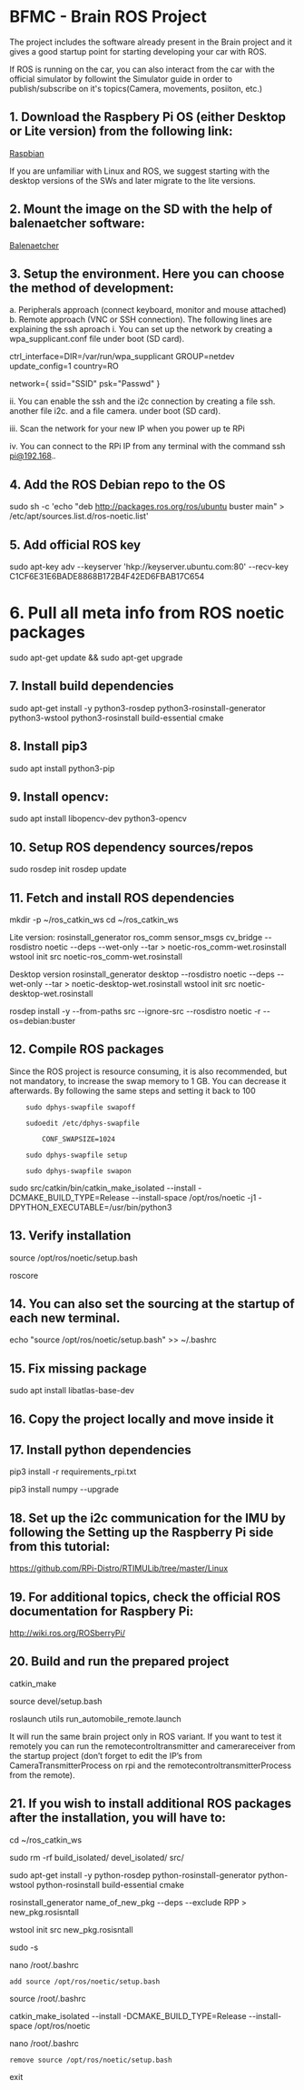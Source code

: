 # BFMC - Brain ROS Project

The project includes the software already present in the Brain project and it gives a good startup point for starting developing your car with ROS. 

If ROS is running on the car, you can also interact from the car with the official simulator by followint the Simulator guide in order to
publish/subscribe on it's topics(Camera, movements, posiiton, etc.)

## 1. Download the Raspbery Pi OS  (either Desktop or Lite version) from the following link: 
[Raspbian](https://www.raspberrypi.org/software/operating-systems/) 

If you are unfamiliar with Linux and ROS, we suggest starting with the desktop versions of the SWs and later migrate to the lite versions. 

## 2. Mount the image on the SD with the help of balenaetcher software:

[Balenaetcher](https://www.balena.io/etcher/) 

## 3. Setup the environment. Here you can choose the method of development:
a. Peripherals approach (connect keyboard, monitor and mouse attached) 
b. Remote approach (VNC or SSH connection). The following lines are explaining the ssh aproach
i. You can set up the network by creating a wpa_supplicant.conf file under boot (SD card).

ctrl_interface=DIR=/var/run/wpa_supplicant GROUP=netdev
update_config=1
country=RO

network={
        ssid="SSID"
        psk="Passwd"
}

ii.	You can enable the ssh and the i2c connection by creating a file ssh. another file i2c. and a file camera. under boot (SD card).

iii.	Scan the network for your new IP when you power up te RPi

iv.	You can connect to the RPi IP from any terminal with the command ssh pi@192.168.*.* 


## 4. Add the ROS Debian repo to the OS
sudo sh -c 'echo "deb http://packages.ros.org/ros/ubuntu buster main" > /etc/apt/sources.list.d/ros-noetic.list'


## 5. Add official ROS key
sudo apt-key adv --keyserver 'hkp://keyserver.ubuntu.com:80' --recv-key C1CF6E31E6BADE8868B172B4F42ED6FBAB17C654

# 6. Pull all meta info from ROS noetic packages
sudo apt-get update && sudo apt-get upgrade

## 7. Install build dependencies
sudo apt-get install -y python3-rosdep python3-rosinstall-generator python3-wstool python3-rosinstall build-essential cmake

## 8. Install pip3
sudo apt install python3-pip

## 9. Install opencv:
sudo apt install libopencv-dev python3-opencv

## 10. Setup ROS dependency sources/repos
sudo rosdep init
rosdep update


## 11. Fetch and install ROS dependencies
mkdir -p ~/ros_catkin_ws
cd ~/ros_catkin_ws

Lite version:
rosinstall_generator ros_comm sensor_msgs cv_bridge --rosdistro noetic --deps --wet-only --tar > noetic-ros_comm-wet.rosinstall 
wstool init src noetic-ros_comm-wet.rosinstall


Desktop version
rosinstall_generator desktop --rosdistro noetic --deps --wet-only --tar > noetic-desktop-wet.rosinstall 
wstool init src noetic-desktop-wet.rosinstall



rosdep install -y --from-paths src --ignore-src --rosdistro noetic -r --os=debian:buster


## 12. Compile ROS packages
Since the ROS project is resource consuming, it is also recommended, but not mandatory, to increase the swap memory to 1 GB. You can decrease it afterwards. By following the same steps and setting it back to 100

		sudo dphys-swapfile swapoff

		sudoedit /etc/dphys-swapfile

			CONF_SWAPSIZE=1024

		sudo dphys-swapfile setup

		sudo dphys-swapfile swapon

sudo src/catkin/bin/catkin_make_isolated --install -DCMAKE_BUILD_TYPE=Release --install-space /opt/ros/noetic -j1 -DPYTHON_EXECUTABLE=/usr/bin/python3


## 13. Verify installation
source /opt/ros/noetic/setup.bash

roscore

## 14. You can also set the sourcing at the startup of each new terminal.
echo "source /opt/ros/noetic/setup.bash" >> ~/.bashrc

## 15. Fix missing package
sudo apt install libatlas-base-dev

## 16. Copy the project locally and move inside it

## 17. Install python dependencies
pip3 install -r requirements_rpi.txt

pip3 install numpy --upgrade

## 18. Set up the i2c communication for the IMU by following the Setting up the Raspberry Pi side from this tutorial: 
https://github.com/RPi-Distro/RTIMULib/tree/master/Linux 

## 19. For additional topics, check the official ROS documentation for Raspbery Pi: 
http://wiki.ros.org/ROSberryPi/

## 20. Build and run the prepared project
catkin_make

source devel/setup.bash

roslaunch utils run_automobile_remote.launch

It will run the same brain project only in ROS variant. If you want to test it remotely you can run the remotecontroltransmitter and camerareceiver from the startup project (don’t forget to edit the IP’s from CameraTransmitterProcess on rpi and the remotecontroltransmitterProcess from the remote).


## 21. If you wish to install additional ROS packages after the installation, you will have to:
cd ~/ros_catkin_ws

sudo rm -rf build_isolated/ devel_isolated/ src/

sudo apt-get install -y python-rosdep python-rosinstall-generator python-wstool python-rosinstall build-essential cmake

rosinstall_generator name_of_new_pkg --deps --exclude RPP > new_pkg.rosisntall

wstool init src new_pkg.rosisntall

sudo -s

nano /root/.bashrc

	add source /opt/ros/noetic/setup.bash

source /root/.bashrc

catkin_make_isolated --install -DCMAKE_BUILD_TYPE=Release  --install-space /opt/ros/noetic

nano /root/.bashrc

	remove source /opt/ros/noetic/setup.bash

exit
